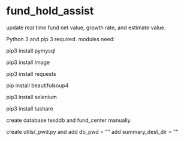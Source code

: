 # fund_hold_assist
update real time fund net value, growth rate, and estimate value.

Python 3 and pip 3 required.
modules need:

pip3 install pymysql

pip3 install Image

pip3 install requests

pip install beautifulsoup4

pip3 install selenium

pip3 install tushare

create database tesddb and fund_center manually.

create utils/_pwd.py and add db_pwd = "<password for root of mysql>" add summary_dest_dir = "<the destination dir for summary folder>"
